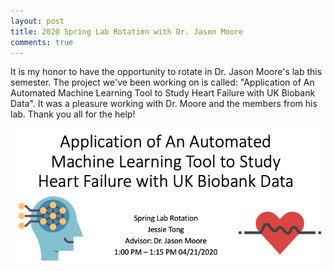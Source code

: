 ```yaml
---
layout: post
title: 2020 Spring Lab Rotation with Dr. Jason Moore 
comments: true
---
```


It is my honor to have the opportunity to rotate in Dr. Jason Moore's lab this semester. The project we've been working on is called: "Application of An Automated Machine Learning Tool to Study Heart Failure with UK Biobank Data". It was a pleasure working with Dr. Moore and the members from his lab. Thank you all for the help!

![title](/img/2020spring_lab_rotation.png)
